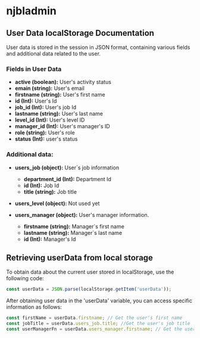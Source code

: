# njbladmin

## User Data localStorage Documentation

User data is stored in the session in JSON format, containing various fields and additional data related to the user.

### Fields in User Data

- **active (boolean):** User's activity status
- **emain (string):** User's email
- **firstname (string):** User's first name
- **id (Int):** User's Id
- **job_id (Int):** User's job Id
- **lastname (string):** User's last name
- **level_id (Int):** User's level ID
- **manager_id (Int):** User's manager's ID
- **role (string):** User's role
- **status (Int):** user's status

### Additional data:

- **users_job (object):** User`s job information
    - **department_id (Int):** Department Id
    - **id (Int):** Job Id
    - **title (string):** Job title
- **users_level (object):** Not used yet

- **users_manager (object):** User's manager information.
    - **firstname (string):** Manager`s first name
    - **lastname (string):** Manager`s last name
    - **id (Int):** Manager's Id

## Retrieving userData from local storage

To obtain data about the current user stored in localStorage, use the following code:

```javascript
const userData = JSON.parse(localStorage.getItem('userData'));
```
After obtaining user data in the 'userData' variable, you can access specific information as follows:
```javascript
const firstName = userData.firstname; // Get the user's first name
const jobTitle = userData.users_job.title; //Get the user's job title
const userManagerFn = userData.users_manager.firstname; // Get the user`s manager`s first name 
